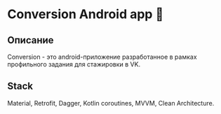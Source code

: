 # Conversion Android app :iphone:
## Описание
Conversion - это android-приложение разработанное в рамках профильного задания для стажировки в VK.
## Stack
Material, Retrofit, Dagger, Kotlin coroutines, MVVM, Clean Architecture.
